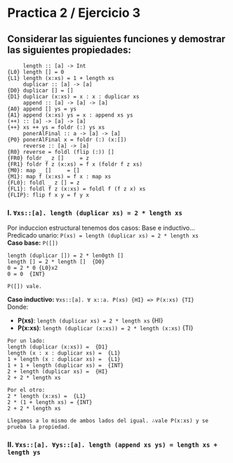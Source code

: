 # Practica 2 / Ejercicio 3 
## Considerar las siguientes funciones y demostrar las siguientes propiedades:
```
     length :: [a] -> Int
{L0} length [] = 0
{L1} length (x:xs) = 1 + length xs
     duplicar :: [a] -> [a]
{D0} duplicar [] = []
{D1} duplicar (x:xs) = x : x : duplicar xs
     append :: [a] -> [a] -> [a]
{A0} append [] ys = ys
{A1} append (x:xs) ys = x : append xs ys
(++) :: [a] -> [a] -> [a]
{++} xs ++ ys = foldr (:) ys xs
     ponerAlFinal :: a -> [a] -> [a]
{P0} ponerAlFinal x = foldr (:) (x:[])
     reverse :: [a] -> [a]
{R0} reverse = foldl (flip (:)) []
{FR0} foldr _ z []     = z
{FR1} foldr f z (x:xs) = f x (foldr f z xs)
{M0}: map _ []     = []
{M1}: map f (x:xs) = f x : map xs
{FL0}: foldl _ z [] = z
{FL1}: foldl f z (x:xs) = foldl f (f z x) xs
{FLIP}: flip f x y = f y x
```
### I. `∀xs::[a]. length (duplicar xs) = 2 * length xs`  
Por induccion estructural tenemos dos casos: Base e inductivo...  
Predicado unario: `P(xs) = length (duplicar xs) = 2 * length xs`  
**Caso base:** `P([])`  
```
length (duplicar []) = 2 * len0gth []  
length [] = 2 * length []  {D0} 
0 = 2 * 0 {L0}x2
0 = 0  {INT}

P([]) vale.
```
**Caso inductivo:** `∀xs::[a]. ∀ x::a. P(xs) {HI} => P(x:xs) {TI}`  
Donde:  
* **P(xs)**: `length (duplicar xs) = 2 * length xs` {HI}  
* **P(x:xs)**: `length (duplicar (x:xs)) = 2 * length (x:xs)` {TI}
```
Por un lado:
length (duplicar (x:xs)) =  {D1}
length (x : x : duplicar xs) =  {L1}
1 + length (x : duplicar xs) =  {L1}
1 + 1 + length (duplicar xs) =  {INT}
2 + length (duplicar xs) =  {HI}
2 + 2 * length xs

Por el otro:
2 * length (x:xs) =  {L1}
2 * (1 + length xs) = {INT}
2 + 2 * length xs

Llegamos a lo mismo de ambos lados del igual. ∴vale P(x:xs) y se prueba la propiedad.
```
### II. `∀xs::[a]. ∀ys::[a]. length (append xs ys) = length xs + length ys`  
```
```

